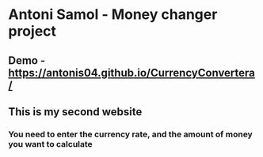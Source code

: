 # Antoni Samol - Money changer project
## Demo - https://antonis04.github.io/CurrencyConvertera/
## This is my second website
### You need to enter the currency rate, and the amount of money you want to calculate
